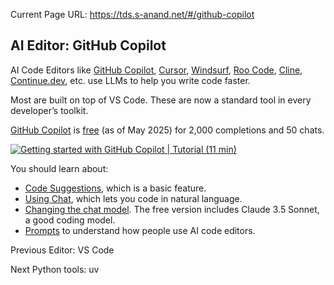 Current Page URL: https://tds.s-anand.net/#/github-copilot

## AI Editor: GitHub Copilot

AI Code Editors like [GitHub Copilot](https://github.com/features/copilot),
[Cursor](https://www.cursor.com/), [Windsurf](http://windsurf.com/), [Roo
Code](https://roocode.com/), [Cline](https://cline.bot/),
[Continue.dev](https://www.continue.dev/), etc. use LLMs to help you write
code faster.

Most are built on top of VS Code. These are now a standard tool in every
developer’s toolkit.

[GitHub Copilot](https://github.com/features/copilot) is
[free](https://github.com/features/copilot/plans) (as of May 2025) for 2,000
completions and 50 chats.

[![Getting started with GitHub Copilot | Tutorial \(11 min\)](https://i.ytimg.com/vi_webp/n0NlxUyA7FI/sddefault.webp)](https://youtu.be/n0NlxUyA7FI)

You should learn about:

  * [Code Suggestions](https://docs.github.com/en/enterprise-cloud@latest/copilot/using-github-copilot/using-github-copilot-code-suggestions-in-your-editor), which is a basic feature.
  * [Using Chat](https://docs.github.com/en/copilot/github-copilot-chat/using-github-copilot-chat-in-your-ide), which lets you code in natural language.
  * [Changing the chat model](https://docs.github.com/en/copilot/using-github-copilot/ai-models/changing-the-ai-model-for-copilot-chat). The free version includes Claude 3.5 Sonnet, a good coding model.
  * [Prompts](https://docs.github.com/en/copilot/copilot-chat-cookbook) to understand how people use AI code editors.

Previous Editor: VS Code

Next Python tools: uv

